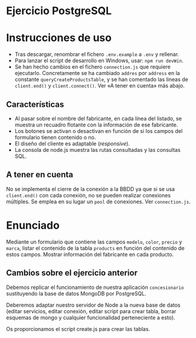 # Ejercicio PostgreSQL

# Instrucciones de uso

* Tras descargar, renombrar el fichero `.env.example` a `.env` y rellenar.
* Para lanzar el script de desarrollo en Windows, usar: `npm run devWin`.
* Se han hecho cambios en el fichero `connection.js` que requiere ejecutarlo.
  Concretamente se ha cambiado `addres` por `address` en la constante
  `queryCreateProductsTable`, y se han comentado las lineas de `client.end()`
  y `client.connect()`. Ver «A tener en cuenta» más abajo.

## Características

* Al pasar sobre el nombre del fabricante, en cada línea del listado, se muestra
  un recuadro flotante con la información de ese fabricante.
* Los botones se activan o desactivan en función de si los campos del formulario
  tienen contenido o no.
* El diseño del cliente es adaptable (_responsive_).
* La consola de node.js muestra las rutas consultadas y las consultas SQL.

## A tener en cuenta

No se implementa el cierre de la conexión a la BBDD ya que si se usa
`client.end()` con cada conexión, no se pueden realizar conexiones múltiples.
Se emplea en su lugar un `pool` de conexiones. Ver `connection.js`. 

# Enunciado

Mediante un formulario que contiene las campos `modelo`, `color`, `precio` y
`marca`, listar el contenido de la tabla `products` en función del contenido
de estos campos. Mostrar información del fabricante en cada producto. 

## Cambios sobre el ejercicio anterior

Debemos replicar el funcionamiento de nuestra aplicación `concesionario`
sustituyendo la base de datos MongoDB por PostgreSQL.

Deberemos adaptar nuestro servidor de Node a la nueva base de datos (editar
servicios, editar conexión, editar script para crear tabla, borrar esquemas de
mongo y cualquier funcionalidad perteneciente a esto).

Os proporcionamos el script create.js para crear las tablas.